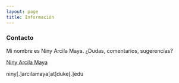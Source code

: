 ```yaml
---
layout: page
title: Información
---
```


### Contacto
Mi nombre es Niny Arcila Maya. 
¿Dudas, comentarios, sugerencias?

[Niny Arcila Maya](https://sites.duke.edu/ninyam/)

niny[.]arcilamaya[at]duke[.]edu
